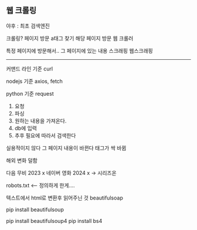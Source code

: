 ## 웹 크롤링

야후 : 최초 검색엔진

크롤링?
페이지 방문
a태그 찾기
해당 페이지 방문
웹 크롤러

특정 페이지에 방문해서.. 그 페이지에 있는 내용 스크래핑
웹스크래핑

-----------------

커맨드 라인 기준 curl

nodejs 기준 axios, fetch

python 기준 request

1. 요청
2. 파싱
3. 원하는 내용을 가져온다.
4. db에 입력
5. 추후 필요에 따라서 검색한다


실용적이지 않다
그 페이지 내용이 바뀐다
태그가 싹 바뀜

해외 변화 덜함

다음 무비 2023 x
네이버 영화 2024 x -> 시리즈온

robots.txt <-- 정의하게 한게....



텍스트에서 html로 변환후 읽어주닌 것
beautifulsoap

pip install beautifulsoup 

pip install beautifulsoup4
pip install bs4
